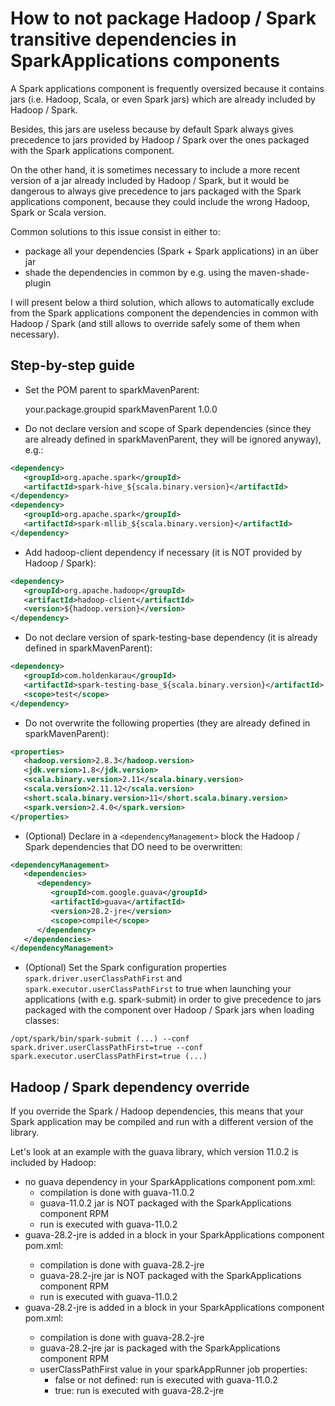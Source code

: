 # How to not package Hadoop / Spark transitive dependencies in SparkApplications components

A Spark applications component is frequently oversized because it contains jars (i.e. Hadoop, Scala, or even Spark jars) which are already included by Hadoop / Spark.

Besides, this jars are useless because by default Spark always gives precedence to jars provided by Hadoop / Spark over the ones packaged with the Spark applications component.

On the other hand, it is sometimes necessary to include a more recent version of a jar already included by Hadoop / Spark, but it would be dangerous to always give precedence to jars packaged with the Spark applications component, because they could include the wrong Hadoop, Spark or Scala version.

Common solutions to this issue consist in either to:
- package all your dependencies (Spark + Spark applications) in an über jar
- shade the dependencies in common by e.g. using the maven-shade-plugin

I will present below a third solution, which allows to automatically exclude from the Spark applications component the dependencies in common with Hadoop / Spark (and still allows to override safely some of them when necessary).

## Step-by-step guide

- Set the POM parent to sparkMavenParent:

    <parent>
       <groupId>your.package.groupid</groupId>
       <artifactId>sparkMavenParent</artifactId>
       <version>1.0.0</version>
    </parent>

- Do not declare version and scope of Spark dependencies (since they are already defined in sparkMavenParent, they will be ignored anyway), e.g.:
```xml
<dependency>
   <groupId>org.apache.spark</groupId>
   <artifactId>spark-hive_${scala.binary.version}</artifactId>
</dependency>
<dependency>
   <groupId>org.apache.spark</groupId>
   <artifactId>spark-mllib_${scala.binary.version}</artifactId>
</dependency>
```

- Add hadoop-client dependency if necessary (it is NOT provided by Hadoop / Spark):
```xml
<dependency>
   <groupId>org.apache.hadoop</groupId>
   <artifactId>hadoop-client</artifactId>
   <version>${hadoop.version}</version>
</dependency>
```

- Do not declare version of spark-testing-base dependency (it is already defined in sparkMavenParent):
```xml
<dependency>
   <groupId>com.holdenkarau</groupId>
   <artifactId>spark-testing-base_${scala.binary.version}</artifactId>
   <scope>test</scope>
</dependency>
```

- Do not overwrite the following properties (they are already defined in sparkMavenParent):
```xml
<properties>
   <hadoop.version>2.8.3</hadoop.version>
   <jdk.version>1.8</jdk.version>
   <scala.binary.version>2.11</scala.binary.version>
   <scala.version>2.11.12</scala.version>
   <short.scala.binary.version>11</short.scala.binary.version>
   <spark.version>2.4.0</spark.version>
</properties>
```

- (Optional) Declare in a `<dependencyManagement>` block the Hadoop / Spark dependencies that DO need to be overwritten:
```xml
<dependencyManagement>
   <dependencies>
      <dependency>
         <groupId>com.google.guava</groupId>
         <artifactId>guava</artifactId>
         <version>28.2-jre</version>
         <scope>compile</scope>
      </dependency>
   </dependencies>
</dependencyManagement>
```

- (Optional) Set the Spark configuration properties `spark.driver.userClassPathFirst` and `spark.executor.userClassPathFirst` to true when launching your applications (with e.g. spark-submit) in order to give precedence to jars packaged with the component over Hadoop / Spark jars when loading classes:
```shell
/opt/spark/bin/spark-submit (...) --conf spark.driver.userClassPathFirst=true --conf spark.executor.userClassPathFirst=true (...)
```

## Hadoop / Spark dependency override

If  you override the Spark / Hadoop dependencies, this means that your Spark application may be compiled and run with a different version of the library.

Let's look at an example with the guava library, which version 11.0.2 is included by Hadoop:

- no guava dependency in your SparkApplications component pom.xml:
  - compilation is done with guava-11.0.2
  - guava-11.0.2 jar is NOT packaged with the SparkApplications component RPM
  - run is executed with guava-11.0.2
- guava-28.2-jre is added in a <dependencies> block in your SparkApplications component pom.xml:
  - compilation is done with guava-28.2-jre
  - guava-28.2-jre jar is NOT packaged with the SparkApplications component RPM
  - run is executed with guava-11.0.2
- guava-28.2-jre is added in a <dependencyManagement> block in your SparkApplications component pom.xml:
  - compilation is done with guava-28.2-jre
  - guava-28.2-jre jar is packaged with the SparkApplications component RPM
  - userClassPathFirst value in your sparkAppRunner job properties:
    - false or not defined: run is executed with guava-11.0.2
    - true: run is executed with guava-28.2-jre
